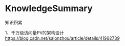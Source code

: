 # KnowledgeSummary

知识积累

1、千万级访问量PV的架构设计   https://blog.csdn.net/salonzhou/article/details/41962739
